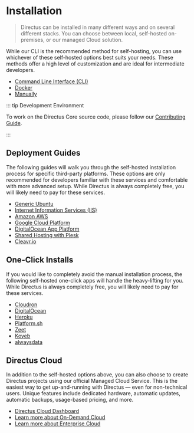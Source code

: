 # Installation

> Directus can be installed in many different ways and on several different stacks. You can choose between local,
> self-hosted on-premises, or our managed Cloud solution.

While our CLI is the recommended method for self-hosting, you can use whichever of these self-hosted options best suits
your needs. These methods offer a high level of customization and are ideal for intermediate developers.

- [Command Line Interface (CLI)](/self-hosted/installation/cli/)
- [Docker](/self-hosted/installation/docker/)
- [Manually](/self-hosted/installation/manual/)

::: tip Development Environment

To work on the Directus Core source code, please follow our [Contributing Guide](/contributing/introduction).

:::

## Deployment Guides

The following guides will walk you through the self-hosted installation process for specific third-party platforms.
These options are only recommended for developers familiar with these services and comfortable with more advanced setup.
While Directus is always completely free, you will likely need to pay for these services.

- [Generic Ubuntu](/self-hosted/installation/ubuntu/)
- [Internet Information Services (IIS)](/self-hosted/installation/iis)
- [Amazon AWS](/self-hosted/installation/aws)
- [Google Cloud Platform](/self-hosted/installation/gcp)
- [DigitalOcean App Platform](/self-hosted/installation/digitalocean-app-platform)
- [Shared Hosting with Plesk](/self-hosted/installation/plesk)
- [Cleavr.io](https://docs.cleavr.io/guides/directus)

## One-Click Installs

If you would like to completely avoid the manual installation process, the following self-hosted one-click apps will
handle the heavy-lifting for you. While Directus is always completely free, you will likely need to pay for these
services.

- [Cloudron](/self-hosted/installation/cloudron)
- [DigitalOcean](https://marketplace.digitalocean.com/apps/directus?action=deploy&refcode=4c0b6062c16e)
- [Heroku](https://heroku.com/deploy?template=https://github.com/directus-community/heroku-template)
- [Platform.sh](https://console.platform.sh/projects/create-project?template=https%3A%2F%2Fraw.githubusercontent.com%2Fplatformsh%2Ftemplate-builder%2Fmaster%2Ftemplates%2Fdirectus%2F.platform.template.yaml)
- [Zeet](https://deploy.zeet.co/?url=https://github.com/directus-community/heroku-template)
- [Koyeb](https://app.koyeb.com/deploy?type=docker&name=directus&ports=8055;http;/&env[PORT]=8055&env[KEY]=A%20random%20string&env[SECRET]=A%20random%20string&env[PUBLIC_URL]=https://myURL.com/&env[DB_CLIENT]=DB%20client&env[DB_HOST]=DB%20host&env[DB_PORT]=DB%20Port&env[DB_DATABASE]=Database%20name&env[DB_USER]=DB%20user&env[DB_PASSWORD]=DB%20Password&image=directus/directus)
- [alwaysdata](https://www.alwaysdata.com/en/marketplace/directus/)

## Directus Cloud

In addition to the self-hosted options above, you can also choose to create Directus projects using our official Managed
Cloud Service. This is the easiest way to get up-and-running with Directus — even for non-technical users. Unique
features include dedicated hardware, automatic updates, automatic backups, usage-based pricing, and more.

- [Directus Cloud Dashboard](http://directus.cloud/)
- [Learn more about On-Demand Cloud](https://directus.io/on-demand-cloud/)
- [Learn more about Enterprise Cloud](https://directus.io/enterprise-cloud/)
